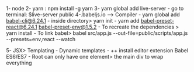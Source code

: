 1- node
2- yarn : npm install -g yarn
3- yarn global add live-server
    - go to terminal: $live-server public 
4-.babeljs.io --> Compiler
    - yarn global add babel-cli@6.24.1
    - inside directory> yarn init
    - yarn add babel-preset-react@6.24.1 babel-preset-env@1.5.2 
        - To recreate the dependencies > yarn install
    - To link babel>  babel src/app.js --out-file=public/scripts/app.js --presets=env,react --watch

5- JSX> Templating 
    - Dynamic templates
    - ++ install editor extension Babel ES6/ES7
    - Root can only have one element> the main div to wrap everything